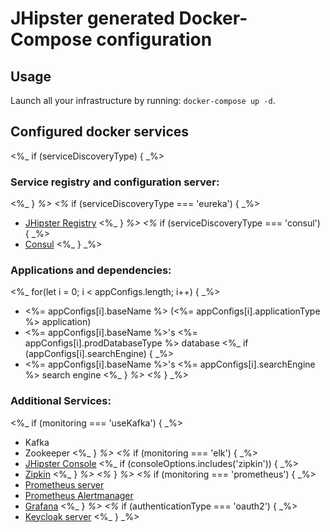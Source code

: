 # JHipster generated Docker-Compose configuration

## Usage

Launch all your infrastructure by running: `docker-compose up -d`.

## Configured docker services
<%_ if (serviceDiscoveryType) { _%>

### Service registry and configuration server:
<%_ } _%>
<%_ if (serviceDiscoveryType === 'eureka') { _%>
- [JHipster Registry](http://localhost:8761)
<%_ } _%>
<%_ if (serviceDiscoveryType === 'consul') { _%>
- [Consul](http://localhost:8500)
<%_ } _%>

### Applications and dependencies:
<%_ for(let i = 0; i < appConfigs.length; i++) { _%>
- <%= appConfigs[i].baseName %> (<%= appConfigs[i].applicationType %> application)
- <%= appConfigs[i].baseName %>'s <%= appConfigs[i].prodDatabaseType %> database
<%_ if (appConfigs[i].searchEngine) { _%>
- <%= appConfigs[i].baseName %>'s <%= appConfigs[i].searchEngine %> search engine
<%_ } _%>
<%_ } _%>

### Additional Services:

<%_ if (monitoring === 'useKafka') { _%>
- Kafka
- Zookeeper
<%_ } _%>
<%_ if (monitoring === 'elk') { _%>
- [JHipster Console](http://localhost:5601)
<%_ if (consoleOptions.includes('zipkin')) { _%>
- [Zipkin](http://localhost:9411)
<%_ } _%>
<%_ } _%>
<%_ if (monitoring === 'prometheus') { _%>
- [Prometheus server](http://localhost:9090)
- [Prometheus Alertmanager](http://localhost:9093)
- [Grafana](http://localhost:3000)
<%_ } _%>
<%_ if (authenticationType === 'oauth2') { _%>
- [Keycloak server](http://localhost:9080)
<%_ } _%>